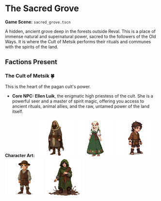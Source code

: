 # The Sacred Grove

**Game Scene:** `sacred_grove.tscn`

A hidden, ancient grove deep in the forests outside Reval. This is a place of immense natural and supernatural power, sacred to the followers of the Old Ways. It is where the Cult of Metsik performs their rituals and communes with the spirits of the land.

## Factions Present

### The Cult of Metsik 🍀
This is the heart of the pagan cult's power.
-   **Core NPC:** **Ellen Luik**, the enigmatic high priestess of the cult. She is a powerful seer and a master of spirit magic, offering you access to ancient rituals, animal allies, and the raw, untamed power of the land itself.

**Character Art:**
![](../../assets/characters/metsik/metsik-4.png)
![](../../assets/characters/metsik/metsik-1.png)
![](../../assets/characters/metsik/metsik-2.png)
![](../../assets/characters/metsik/metsik-3.png)
![](../../assets/characters/metsik/image-18.png)
